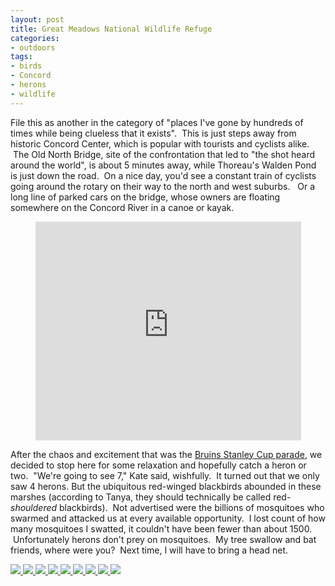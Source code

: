 ```yaml
---
layout: post
title: Great Meadows National Wildlife Refuge
categories:
- outdoors
tags:
- birds
- Concord
- herons
- wildlife
---
```

File this as another in the category of "places I've gone by hundreds of times while being clueless that it exists".  This is just steps away from historic Concord Center, which is popular with tourists and cyclists alike.  The Old North Bridge, site of the confrontation that led to "the shot heard around the world", is about 5 minutes away, while Thoreau's Walden Pond is just down the road.  On a nice day, you'd see a constant train of cyclists going around the rotary on their way to the north and west suburbs.   Or a long line of parked cars on the bridge, whose owners are floating somewhere on the Concord River in a canoe or kayak.

<div style="text-align:center">
<iframe width="425" height="350" frameborder="0" scrolling="no" marginheight="0" marginwidth="0" src="http://maps.google.com/maps?f=q&amp;source=s_q&amp;hl=en&amp;geocode=&amp;q=great+meadow+wildlife+refuge,+sudbury&amp;aq=&amp;sll=41.814314,-71.921997&amp;sspn=2.028576,4.22699&amp;gl=us&amp;ie=UTF8&amp;hq=great+meadow+wildlife+refuge,+sudbury&amp;hnear=&amp;t=k&amp;ll=42.475785,-71.336761&amp;spn=0.015684,0.033023&amp;output=embed"></iframe>


</div>

After the chaos and excitement that was the [Bruins Stanley Cup parade](http://www.yentran.org/blog/?p=310), we decided to stop here for some relaxation and hopefully catch a heron or two.  "We're going to see 7," Kate said, wishfully.  It turned out that we only saw 4 herons.  But the ubiquitous red-winged blackbirds abounded in these marshes (according to Tanya, they should technically be called red-*shouldered* blackbirds).  Not advertised were the billions of mosquitoes who swarmed and attacked us at every available opportunity.  I lost count of how many mosquitoes I swatted, it couldn't have been fewer than about 1500.  Unfortunately herons don't prey on mosquitoes.  My tree swallow and bat friends, where were you?  Next time, I will have to bring a head net.

<!-- Darkbox -->
<div class="darkbox">
<a href="http://yentran.isamonkey.org/gallery/great-meadows/dsc_0399.jpg" data-darkbox="great-meadows">
  <img src="http://yentran.isamonkey.org/gallery/great-meadows/thumbs/dsc_0399.jpg" />
</a>
<a href="http://yentran.isamonkey.org/gallery/great-meadows/dsc_0403.jpg" data-darkbox="great-meadows">
  <img src="http://yentran.isamonkey.org/gallery/great-meadows/thumbs/dsc_0403.jpg" />
</a>
<a href="http://yentran.isamonkey.org/gallery/great-meadows/dsc_0405.jpg" data-darkbox="great-meadows">
  <img src="http://yentran.isamonkey.org/gallery/great-meadows/thumbs/dsc_0405.jpg" />
</a>
<a href="http://yentran.isamonkey.org/gallery/great-meadows/dsc_0408.jpg" data-darkbox="great-meadows">
  <img src="http://yentran.isamonkey.org/gallery/great-meadows/thumbs/dsc_0408.jpg" />
</a>
<a href="http://yentran.isamonkey.org/gallery/great-meadows/dsc_0409.jpg" data-darkbox="great-meadows">
  <img src="http://yentran.isamonkey.org/gallery/great-meadows/thumbs/dsc_0409.jpg" />
</a>
<a href="http://yentran.isamonkey.org/gallery/great-meadows/dsc_0417.jpg" data-darkbox="great-meadows">
  <img src="http://yentran.isamonkey.org/gallery/great-meadows/thumbs/dsc_0417.jpg" />
</a>
<a href="http://yentran.isamonkey.org/gallery/great-meadows/dsc_0421.jpg" data-darkbox="great-meadows">
  <img src="http://yentran.isamonkey.org/gallery/great-meadows/thumbs/dsc_0421.jpg" />
</a>
<a href="http://yentran.isamonkey.org/gallery/great-meadows/dsc_0425.jpg" data-darkbox="great-meadows">
  <img src="http://yentran.isamonkey.org/gallery/great-meadows/thumbs/dsc_0425.jpg" />
</a>
<a href="http://yentran.isamonkey.org/gallery/great-meadows/dsc_0428.jpg" data-darkbox="great-meadows">
  <img src="http://yentran.isamonkey.org/gallery/great-meadows/thumbs/dsc_0428.jpg" />
</a>

</div>
<!-- End darkbox -->